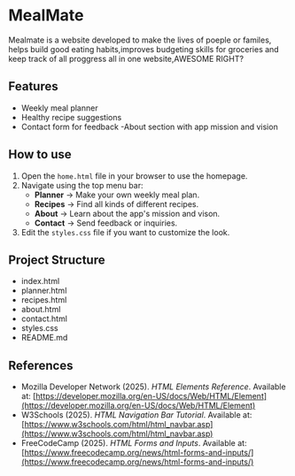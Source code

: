 # MealMate
Mealmate is a website developed to make the lives of poeple or familes, helps build good eating habits,improves budgeting skills for groceries and keep track of all proggress all in one website,AWESOME RIGHT?

##  Features
- Weekly meal planner
- Healthy recipe suggestions
- Contact form for feedback
 -About section with app mission and vision

 ## How to use
 1. Open the `home.html` file in your browser to use the homepage.
2. Navigate using the top menu bar:
   - **Planner** → Make your own weekly meal plan.
   - **Recipes** → Find all kinds of different recipes.
   - **About** → Learn about the app's mission and vison.
   - **Contact** → Send feedback or inquiries.
3. Edit the `styles.css` file if you want to customize the look.

## Project Structure
- index.html
- planner.html
- recipes.html
- about.html
- contact.html
- styles.css
- README.md

##  References
- Mozilla Developer Network (2025). *HTML Elements Reference*. Available at: [https://developer.mozilla.org/en-US/docs/Web/HTML/Element](https://developer.mozilla.org/en-US/docs/Web/HTML/Element)  
- W3Schools (2025). *HTML Navigation Bar Tutorial*. Available at: [https://www.w3schools.com/html/html_navbar.asp](https://www.w3schools.com/html/html_navbar.asp)  
- FreeCodeCamp (2025). *HTML Forms and Inputs*. Available at: [https://www.freecodecamp.org/news/html-forms-and-inputs/](https://www.freecodecamp.org/news/html-forms-and-inputs/)  







